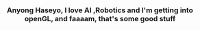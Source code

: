 <h3 align="center">Anyong Haseyo, I love AI ,Robotics and I'm getting into openGL, and faaaam, that's some good stuff</h3>

